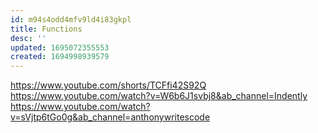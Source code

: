 ```yaml
---
id: m94s4odd4mfv9ld4i83gkpl
title: Functions
desc: ''
updated: 1695072355553
created: 1694998939579
---
```

https://www.youtube.com/shorts/TCFfi42S92Q
https://www.youtube.com/watch?v=W6b6J1svbj8&ab_channel=Indently
https://www.youtube.com/watch?v=sVjtp6tGo0g&ab_channel=anthonywritescode